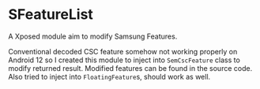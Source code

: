 # SFeatureList
A Xposed module aim to modify Samsung Features.

Conventional decoded CSC feature somehow not working properly on Android 12 so I created this module to inject into `SemCscFeature` class to modify returned result.
Modified features can be found in the source code. Also tried to inject into `FloatingFeature`s, should work as well.
